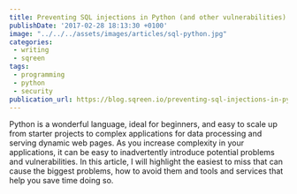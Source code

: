 ```yaml
---
title: Preventing SQL injections in Python (and other vulnerabilities)
publishDate: '2017-02-28 18:13:30 +0100'
image: "../../../assets/images/articles/sql-python.jpg"
categories:
 - writing
 - sqreen
tags:
 - programming
 - python
 - security
publication_url: https://blog.sqreen.io/preventing-sql-injections-in-python/
---
```


Python is a wonderful language, ideal for beginners, and easy to scale up from starter projects to complex applications for data processing and serving dynamic web pages. As you increase complexity in your applications, it can be easy to inadvertently introduce potential problems and vulnerabilities. In this article, I will highlight the easiest to miss that can cause the biggest problems, how to avoid them and tools and services that help you save time doing so.
